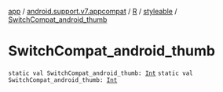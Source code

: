 [app](../../../index.md) / [android.support.v7.appcompat](../../index.md) / [R](../index.md) / [styleable](index.md) / [SwitchCompat_android_thumb](.)

# SwitchCompat_android_thumb

`static val SwitchCompat_android_thumb: `[`Int`](https://kotlinlang.org/api/latest/jvm/stdlib/kotlin/-int/index.html)
`static val SwitchCompat_android_thumb: `[`Int`](https://kotlinlang.org/api/latest/jvm/stdlib/kotlin/-int/index.html)